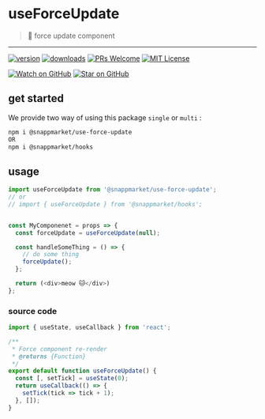# useForceUpdate
> 👿 force update component
----

[![version](https://img.shields.io/npm/v/@snappmarket/use-force-update.svg?style=flat-square)](https://www.npmjs.com/package/@snappmarket/use-force-update)
[![downloads](https://img.shields.io/npm/dm/@snappmarket/use-force-update.svg?style=flat-square)](http://www.npmtrends.com/@snappmarket/use-force-update)
[![PRs Welcome](https://img.shields.io/badge/PRs-welcome-brightgreen.svg?style=flat-square)](http://makeapullrequest.com)
[![MIT License](https://img.shields.io/npm/l/@snappmarket/use-force-update.svg?style=flat-square)](https://github.com/snappmarket/react-hooks/tree/master/packages/useDidUpdateEffect/blob/master/LICENSE.md)

[![Watch on GitHub](https://img.shields.io/github/watchers/snappmarket/react-hooks.svg?style=social)](https://github.com/snappmarket/react-hooks/watchers)
[![Star on GitHub](https://img.shields.io/github/stars/snappmarket/react-hooks.svg?style=social)](https://github.com/snappmarket/react-hooks/stargazers)


## get started 
We provide two way of using this package `single` or `multi` :
```bash
npm i @snappmarket/use-force-update
OR
npm i @snappmarket/hooks
```

## usage 
```javascript
import useForceUpdate from '@snappmarket/use-force-update';
// or 
// import { useForceUpdate } from '@snappmarket/hooks';


const MyComponenet = props => {
  const forceUpdate = useForceUpdate(null);

  const handleSomeThing = () => {
    // do some thing
    forceUpdate();
  };

  return (<div>meow 🐱‍</div>)
};
```

### source code
```javascript
import { useState, useCallback } from 'react';

/**
 * Force component re-render
 * @returns {Function}
 */
export default function useForceUpdate() {
  const [, setTick] = useState(0);
  return useCallback(() => {
    setTick(tick => tick + 1);
  }, []);
}
```
